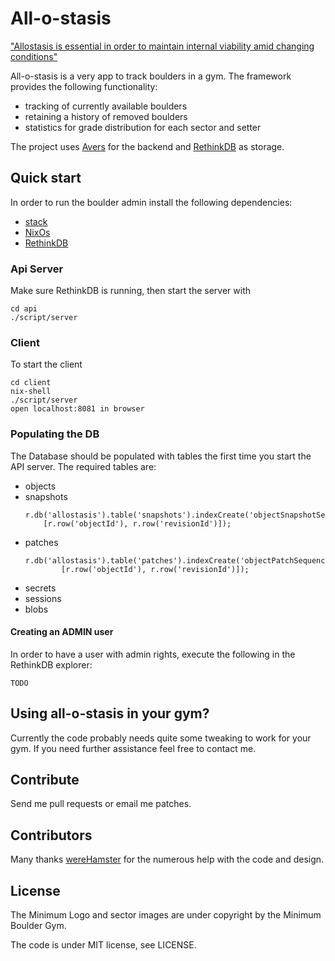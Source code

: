 # All-o-stasis

["Allostasis is essential in order to maintain internal viability amid
changing conditions"](http://en.wikipedia.org/wiki/Allostasis)

All-o-stasis is a very app to track boulders in a gym. The framework provides
the following functionality:

* tracking of currently available boulders
* retaining a history of removed boulders
* statistics for grade distribution for each sector and setter

The project uses [Avers](https://github.com/wereHamster/avers) for the backend
and [RethinkDB](https://rethinkdb.com/) as storage.


## Quick start

In order to run the boulder admin install the following dependencies:

* [stack](https://docs.haskellstack.org/en/stable/README/)
* [NixOs](https://nixos.org/)
* [RethinkDB](https://rethinkdb.com/)


### Api Server

Make sure RethinkDB is running, then start the server with

    cd api
    ./script/server


### Client

To start the client

    cd client
    nix-shell
    ./script/server
    open localhost:8081 in browser


### Populating the DB

The Database should be populated with tables the first time you start the API
server. The required tables are:

- objects
- snapshots
    ```
    r.db('allostasis').table('snapshots').indexCreate('objectSnapshotSequence',
        [r.row('objectId'), r.row('revisionId')]);
    ```
- patches
    ```
    r.db('allostasis').table('patches').indexCreate('objectPatchSequence',
            [r.row('objectId'), r.row('revisionId')]);
    ```
- secrets
- sessions
- blobs


#### Creating an ADMIN user

In order to have a user with admin rights, execute the following in the
RethinkDB explorer:

    TODO


## Using all-o-stasis in your gym?

Currently the code probably needs quite some tweaking to work for your gym. If
you need further assistance feel free to contact me.


## Contribute

Send me pull requests or email me patches.


## Contributors

Many thanks [wereHamster](https://github.com/wereHamster) for the numerous help
with the code and design.


## License

The Minimum Logo and sector images are under copyright by the Minimum Boulder
Gym.

The code is under MIT license, see LICENSE.
